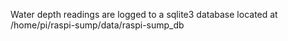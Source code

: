 Water depth readings are logged to a sqlite3 database located at /home/pi/raspi-sump/data/raspi-sump_db
